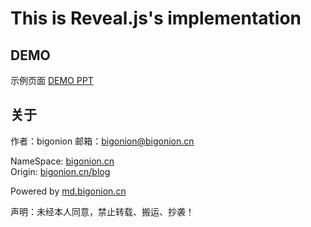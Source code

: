 # This is Reveal.js's implementation

## DEMO
示例页面
[DEMO PPT](https://ppt.bigonion.cn/2)

## 关于

作者：bigonion
邮箱：bigonion@bigonion.cn  

NameSpace: [bigonion.cn](https://bigonion.cn)   
Origin: [bigonion.cn/blog](https://bigonion.cn/blog)    

Powered by [md.bigonion.cn](https://bigonion.cn/blog)   

声明：未经本人同意，禁止转载、搬运、抄袭！  